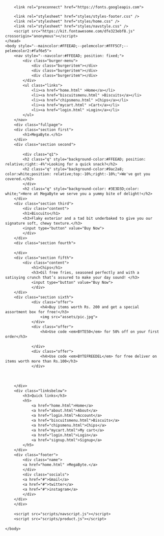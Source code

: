 <!DOCTYPE html>
<html lang="en">
    <head>
        <meta charset="utf-8">
        <meta name="viewport" content="width=device-width, initial-scale=1, shrink-to-fit=no">
        <meta http-equiv="x-ua-compatible" content="ie=edge">
        <title>product1</title>

        <link rel="preconnect" href="https://fonts.googleapis.com">
<link rel="preconnect" href="https://fonts.gstatic.com" crossorigin>
<link href="https://fonts.googleapis.com/css2?family=Montserrat&display=swap" rel="stylesheet">
        
        <link rel="stylesheet" href="styles/styles-footer.css" />
        <link rel="stylesheet" href="styles/home.css" />
        <link rel="stylesheet" href="styles/navstyle.css" />
        <script src="https://kit.fontawesome.com/dfe323ebf8.js" crossorigin="anonymous"></script>
    </head>
    <body style="--maincolor:#FFEEAD;--pelemcolor:#FFF5CF;--pelemcolor2:#faf6e5">
        <nav style="--navcolor:#FFEEAD; position: fixed;">
            <div class="burger-menu">
                <div class="burgeritem"></div>
                <div class="burgeritem"></div>
                <div class="burgeritem"></div>    
            </div>
            <ul class="links">
                <li><a href="home.html" >Home</a></li>
                <li><a href="biscuitsmenu.html" >Biscuits</a></li>
                <li><a href="chipsmenu.html" >Chips</a></li>
                <li><a href="mycart.html" >Cart</a></li>
                <li><a href="login.html" >Login</a></li>
            </ul>
        </nav>
        <div class="fullpage">
        <div class="section first">
            <h1>MegaByte.</h1>
        </div>
        <div class="section second">
           
            <div class="q1">
            <h2 class="q" style="background-color:#FFEEAD; position: relative;right:-4%">Looking for a quick snack?</h2>
            <h2 class="q" style="background-color:#9ac2a8; color:white;position: relative;top:-10%;right:-10%;">We've got you covered.</h2>
            </div>
            <h2 class="q" style="background-color: #3E3D3D;color: white;">Here at MegaByte we serve you a yummy bite of delight!</h2>
        </div>
        <div class="section third">
            <div class="content">
            <h1>Biscuits</h1>
            <h3>Flaky exterior and a tad bit underbaked to give you our signature soft, chewy texture.</h3>
            <input type="button" value="Buy Now">
            </div>
        </div>
        <div class="section fourth">
            
        </div>
        <div class="section fifth">
            <div class="content">
                <h1>Chips</h1>
                <h3>Oil free fries, seasoned perfectly and with a satisying crunch that’s assured to make your day sound! </h3>
                <input type="button" value="Buy Now">
                </div>
        </div>
        <div class="section sixth">
                <div class="offer">
                    <h4>Buy items worth Rs. 200 and get a special assortment box for free!</h3>
                    <img src="assets/pic.jpg">
                </div>
                <div class="offer">
                    <h4>Use code <em>BYTE50</em> for 50% off on your first order</h3>
                    
                </div>
                <div class="offer">
                    <h4>Use code <em>BYTEFREEDEL</em> for free deliver on items worth more than Rs.100</h3> 
                </div>

                

        </div>
        <div class="linksbelow">
            <h3>Quick links</h3>
            <h5>
                <a href="home.html">Home</a>
                <a href="about.html">About</a>
                <a href="login.html">Account</a>
                <a href="biscuitsmenu.html">Biscuits</a>
                <a href="chipsmenu.html">Chips</a>
                <a href="mycart.html">My cart</a>
                <a href="login.html">Login</a>
                <a href="signup.html">Signup</a>
            </h5>
        </div>
        <div class="footer">
            <div class="name">
            <a href="home.html" >MegaByte.</a>
            </div>
            <div class="socials">
            <a href="#">Gmail</a>
            <a href="#">twitter</a>
            <a href="#">instagram</a>
            </div>
        </div>
        </div>
       
        <script src="scripts/navscript.js"></script>  
        <script src="scripts/product.js"></script> 
        
    </body>
</html>
